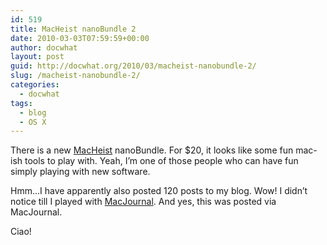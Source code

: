 ```yaml
---
id: 519
title: MacHeist nanoBundle 2
date: 2010-03-03T07:59:59+00:00
author: docwhat
layout: post
guid: http://docwhat.org/2010/03/macheist-nanobundle-2/
slug: /macheist-nanobundle-2/
categories:
  - docwhat
tags:
  - blog
  - OS X
---
```

There is a new <a href="http://macheist.com/">MacHeist</a> nanoBundle.  For $20, it looks like some fun mac-ish tools to play with.  Yeah, I’m one of those people who can have fun simply playing with new software.

Hmm...I have apparently also posted 120 posts to my blog.  Wow!  I didn’t notice till I played with <a href="http://www.marinersoftware.com/sitepage.php?page=85">MacJournal</a>. And yes, this was posted via MacJournal.

Ciao!